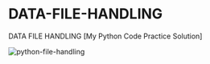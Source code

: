 # DATA-FILE-HANDLING
DATA FILE HANDLING [My Python Code Practice Solution]


![python-file-handling](https://user-images.githubusercontent.com/71000042/216687820-7226bfa8-d01d-4d8f-9b60-7162e2410b9b.png)
